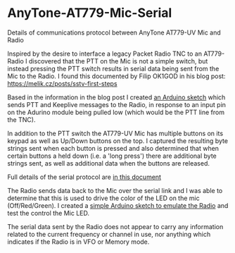 # AnyTone-AT779-Mic-Serial
Details of communications protocol between AnyTone AT779-UV Mic and Radio

Inspired by the desire to interface a legacy Packet Radio TNC to an AT779-Radio I discovered that the PTT on the Mic is not a simple switch, but instead pressing the PTT switch results in serial data being sent from the Mic to the Radio. I found this documented by Filip OK1GOD in his blog post: https://melik.cz/posts/sstv-first-steps

Based in the information in the blog post I created [an Arduino sketch](https://github.com/unsword01/AnyTone-AT779-Mic-Serial/blob/main/sketch_AnyTone_PTT_v4.ino) which sends PTT and Keeplive messages to the Radio, in response to an input pin on the Adurino module being pulled low (which would be the PTT line from the TNC).

In addition to the PTT switch the AT779-UV Mic has multiple buttons on its keypad as well as Up/Down buttons on the top. I captured the resulting byte strings sent when each button is pressed and also determined that when certain buttons a held down (i.e. a 'long press') there are additional byte strings sent, as well as additional data when the buttons are released.

Full details of the serial protocol are [in this document](https://github.com/unsword01/AnyTone-AT779-Mic-Serial/blob/main/AnyTone%20AT779-UV%20Mic%20Serial%20Protocol.pdf)

The Radio sends data back to the Mic over the serial link and I was able to determine that this is used to drive the color of the LED on the mic (Off/Red/Green). I created a [simple Arduino sketch to emulate the Radio](https://github.com/unsword01/AnyTone-AT779-Mic-Serial/blob/main/sketch_AnyTone_Serial_to_Mic_v1.ino) and test the control the Mic LED.

The serial data sent by the Radio does not appear to carry any information related to the current frequency or channel in use, nor anything which indicates if the Radio is in VFO or Memory mode.
